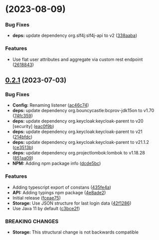 # [](https://github.com/ContinuousSecurityTooling/keycloak-auditor/compare/v0.2.1...v) (2023-08-09)


### Bug Fixes

* **deps:** update dependency org.slf4j:slf4j-api to v2 ([338aaba](https://github.com/ContinuousSecurityTooling/keycloak-auditor/commit/338aaba2c84b1635112edad269235fd5fb9d9000))


### Features

* Use flat user attributes and aggregate via custom rest endpoint ([2618843](https://github.com/ContinuousSecurityTooling/keycloak-auditor/commit/2618843aeb909113b4892988651384116f4065c5))



## [0.2.1](https://github.com/ContinuousSecurityTooling/keycloak-auditor/compare/fceae7576defe53fa529a824ddb44c7c3855fde2...v0.2.1) (2023-07-03)


### Bug Fixes

* **Config:** Renaming listener ([ac46c74](https://github.com/ContinuousSecurityTooling/keycloak-auditor/commit/ac46c74dac9e7486b198d87c938f99e01b810115))
* **deps:** update dependency org.bouncycastle:bcprov-jdk15on to v1.70 ([74fc359](https://github.com/ContinuousSecurityTooling/keycloak-auditor/commit/74fc359f55991c312b325771c51bad9ce8f2f78e))
* **deps:** update dependency org.keycloak:keycloak-parent to v20 [security] ([eac0f9b](https://github.com/ContinuousSecurityTooling/keycloak-auditor/commit/eac0f9b299850cbaf188e11b9bf245a9acb24297))
* **deps:** update dependency org.keycloak:keycloak-parent to v21 ([214bfdc](https://github.com/ContinuousSecurityTooling/keycloak-auditor/commit/214bfdc29ffa5ef22eaf779410d7696c6729ea37))
* **deps:** update dependency org.keycloak:keycloak-parent to v21.1.2 ([ce3513b](https://github.com/ContinuousSecurityTooling/keycloak-auditor/commit/ce3513b979aeeed8a7bf1c4c0a260c2aed885c49))
* **deps:** update dependency org.projectlombok:lombok to v1.18.28 ([851aa09](https://github.com/ContinuousSecurityTooling/keycloak-auditor/commit/851aa0925270c87e02529ee7912fe3a550e3b58f))
* **NPM:** Adding npm package info ([dcde5bc](https://github.com/ContinuousSecurityTooling/keycloak-auditor/commit/dcde5bccfc5e771a2a2ec709a1453a8a7ba83d39))


### Features

* Adding typescript export of constans ([435fe4a](https://github.com/ContinuousSecurityTooling/keycloak-auditor/commit/435fe4ae2d94e865841bc9ae11cf4b77e694f556))
* **API:** Adding typings npm package ([4e8ade2](https://github.com/ContinuousSecurityTooling/keycloak-auditor/commit/4e8ade289f0925c176bd4c4487cbce6764800139))
* Initial release ([fceae75](https://github.com/ContinuousSecurityTooling/keycloak-auditor/commit/fceae7576defe53fa529a824ddb44c7c3855fde2))
* **Storage:** Use JSON structure for last login data ([42f1286](https://github.com/ContinuousSecurityTooling/keycloak-auditor/commit/42f1286fd88997bf39220ed982ab120afd461865))
* Use Java 11 by default ([c3bce2f](https://github.com/ContinuousSecurityTooling/keycloak-auditor/commit/c3bce2f01704bd5489f3eea55074403e9f5d80cf))


### BREAKING CHANGES

* **Storage:** This structural change is not backwards compatible



